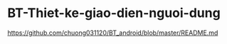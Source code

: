 # BT-Thiet-ke-giao-dien-nguoi-dung
https://github.com/chuong031120/BT_android/blob/master/README.md
